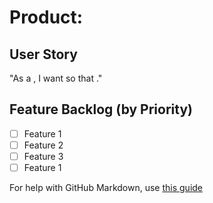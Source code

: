# Product:

## User Story
"As a <type of person>, I want <a goal> so that <a reason>."

## Feature Backlog (by Priority)
- [ ] Feature 1
- [ ] Feature 2
- [ ] Feature 3
- [ ] Feature 1

For help with GitHub Markdown, use [this guide](https://docs.github.com/en/get-started/writing-on-github/getting-started-with-writing-and-formatting-on-github/basic-writing-and-formatting-syntax)
